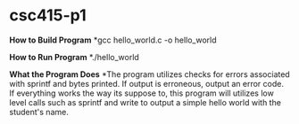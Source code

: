 # csc415-p1
<b>How to Build Program</b>
*gcc hello_world.c -o hello_world

<b>How to Run Program</b>
*./hello_world

<b>What the Program Does</b>
*The program utilizes checks for errors associated with sprintf and bytes printed.
If output is erroneous, output an error code. If everything works the way its suppose to, this program will
utilizes low level calls such as sprintf and write to output a simple hello world with the student's name.
